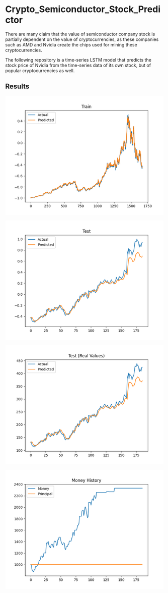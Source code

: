 # Crypto_Semiconductor_Stock_Predictor

There are many claim that the value of semiconductor company stock is partially dependent on the value of cryptocurrencies, as these companies such as AMD and Nvidia create the chips used for mining these cryptocurrencies.  

The following repository is a time-series LSTM model that predicts the stock price of Nvidia from the time-series data of its own stock, but of popular cryptocurrencies as well.

## Results

![Train-results](https://github.com/azkung/Crypto_Semiconductor_Stock_Predictor/blob/main/results/train_scaled.png)

![Test-results](https://github.com/azkung/Crypto_Semiconductor_Stock_Predictor/blob/main/results/test_scaled.png)

![Predictions](https://github.com/azkung/Crypto_Semiconductor_Stock_Predictor/blob/main/results/test_unscaled.png)

![Simulation](https://github.com/azkung/Crypto_Semiconductor_Stock_Predictor/blob/main/results/simulation.png)
